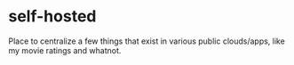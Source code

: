 # self-hosted
Place to centralize a few things that exist in various public clouds/apps, like my movie ratings and whatnot.
